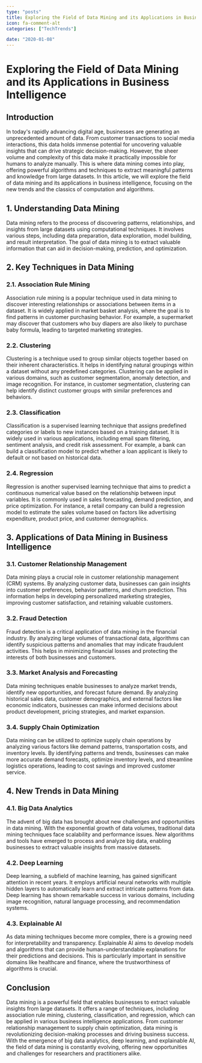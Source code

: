 ```yaml
---
type: "posts"
title: Exploring the Field of Data Mining and its Applications in Business Intelligence
icon: fa-comment-alt
categories: ["TechTrends"]

date: "2020-01-08"
---
```




# Exploring the Field of Data Mining and its Applications in Business Intelligence

## Introduction

In today's rapidly advancing digital age, businesses are generating an unprecedented amount of data. From customer transactions to social media interactions, this data holds immense potential for uncovering valuable insights that can drive strategic decision-making. However, the sheer volume and complexity of this data make it practically impossible for humans to analyze manually. This is where data mining comes into play, offering powerful algorithms and techniques to extract meaningful patterns and knowledge from large datasets. In this article, we will explore the field of data mining and its applications in business intelligence, focusing on the new trends and the classics of computation and algorithms.

## 1. Understanding Data Mining

Data mining refers to the process of discovering patterns, relationships, and insights from large datasets using computational techniques. It involves various steps, including data preparation, data exploration, model building, and result interpretation. The goal of data mining is to extract valuable information that can aid in decision-making, prediction, and optimization.

## 2. Key Techniques in Data Mining

### 2.1. Association Rule Mining

Association rule mining is a popular technique used in data mining to discover interesting relationships or associations between items in a dataset. It is widely applied in market basket analysis, where the goal is to find patterns in customer purchasing behavior. For example, a supermarket may discover that customers who buy diapers are also likely to purchase baby formula, leading to targeted marketing strategies.

### 2.2. Clustering

Clustering is a technique used to group similar objects together based on their inherent characteristics. It helps in identifying natural groupings within a dataset without any predefined categories. Clustering can be applied in various domains, such as customer segmentation, anomaly detection, and image recognition. For instance, in customer segmentation, clustering can help identify distinct customer groups with similar preferences and behaviors.

### 2.3. Classification

Classification is a supervised learning technique that assigns predefined categories or labels to new instances based on a training dataset. It is widely used in various applications, including email spam filtering, sentiment analysis, and credit risk assessment. For example, a bank can build a classification model to predict whether a loan applicant is likely to default or not based on historical data.

### 2.4. Regression

Regression is another supervised learning technique that aims to predict a continuous numerical value based on the relationship between input variables. It is commonly used in sales forecasting, demand prediction, and price optimization. For instance, a retail company can build a regression model to estimate the sales volume based on factors like advertising expenditure, product price, and customer demographics.

## 3. Applications of Data Mining in Business Intelligence

### 3.1. Customer Relationship Management

Data mining plays a crucial role in customer relationship management (CRM) systems. By analyzing customer data, businesses can gain insights into customer preferences, behavior patterns, and churn prediction. This information helps in developing personalized marketing strategies, improving customer satisfaction, and retaining valuable customers.

### 3.2. Fraud Detection

Fraud detection is a critical application of data mining in the financial industry. By analyzing large volumes of transactional data, algorithms can identify suspicious patterns and anomalies that may indicate fraudulent activities. This helps in minimizing financial losses and protecting the interests of both businesses and customers.

### 3.3. Market Analysis and Forecasting

Data mining techniques enable businesses to analyze market trends, identify new opportunities, and forecast future demand. By analyzing historical sales data, customer demographics, and external factors like economic indicators, businesses can make informed decisions about product development, pricing strategies, and market expansion.

### 3.4. Supply Chain Optimization

Data mining can be utilized to optimize supply chain operations by analyzing various factors like demand patterns, transportation costs, and inventory levels. By identifying patterns and trends, businesses can make more accurate demand forecasts, optimize inventory levels, and streamline logistics operations, leading to cost savings and improved customer service.

## 4. New Trends in Data Mining

### 4.1. Big Data Analytics

The advent of big data has brought about new challenges and opportunities in data mining. With the exponential growth of data volumes, traditional data mining techniques face scalability and performance issues. New algorithms and tools have emerged to process and analyze big data, enabling businesses to extract valuable insights from massive datasets.

### 4.2. Deep Learning

Deep learning, a subfield of machine learning, has gained significant attention in recent years. It employs artificial neural networks with multiple hidden layers to automatically learn and extract intricate patterns from data. Deep learning has shown remarkable success in various domains, including image recognition, natural language processing, and recommendation systems.

### 4.3. Explainable AI

As data mining techniques become more complex, there is a growing need for interpretability and transparency. Explainable AI aims to develop models and algorithms that can provide human-understandable explanations for their predictions and decisions. This is particularly important in sensitive domains like healthcare and finance, where the trustworthiness of algorithms is crucial.

## Conclusion

Data mining is a powerful field that enables businesses to extract valuable insights from large datasets. It offers a range of techniques, including association rule mining, clustering, classification, and regression, which can be applied in various business intelligence applications. From customer relationship management to supply chain optimization, data mining is revolutionizing decision-making processes and driving business success. With the emergence of big data analytics, deep learning, and explainable AI, the field of data mining is constantly evolving, offering new opportunities and challenges for researchers and practitioners alike.